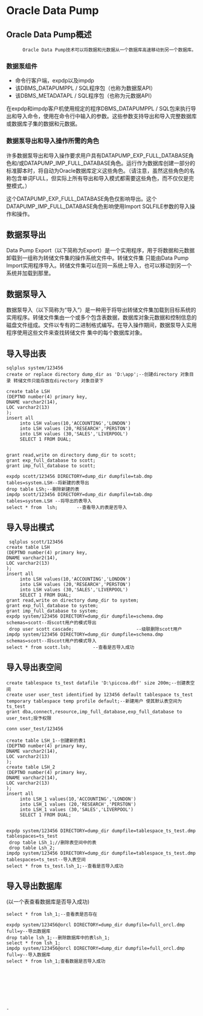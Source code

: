 #                   Oracle Data Pump
##     Oracle Data Pump概述

          Oracle Data Pump技术可以将数据和元数据从一个数据库高速移动到另一个数据库。
### 数据泵组件
* 命令行客户端，expdp以及impdp
* 该DBMS_DATAPUMPPL / SQL程序包（也称为数据泵API）
* 该DBMS_METADATAPL / SQL程序包（也称为元数据API）

在expdp和impdp客户机使用规定的程序DBMS_DATAPUMPPL / SQL包来执行导出和导入命令，使用在命令行中输入的参数。这些参数支持导出和导入完整数据库或数据库子集的数据和元数据。
### 数据泵导出和导入操作所需的角色

许多数据泵导出和导入操作要求用户具有DATAPUMP_EXP_FULL_DATABASE角色和/或DATAPUMP_IMP_FULL_DATABASE角色。运行作为数据库创建一部分的标准脚本时，将自动为Oracle数据库定义这些角色。（请注意，虽然这些角色的名称包含单词FULL，但实际上所有导出和导入模式都需要这些角色，而不仅仅是完整模式。）

这个DATAPUMP_EXP_FULL_DATABASE角色仅影响导出。这个DATAPUMP_IMP_FULL_DATABASE角色影响使用Import SQLFILE参数的导入操作和操作。


## 数据泵导出
Data Pump Export（以下简称为Export）是一个实用程序，用于将数据和元数据卸载到一组称为转储文件集的操作系统文件中。转储文件集
只能由Data Pump Import实用程序导入。转储文件集可以在同一系统上导入，也可以移动到另一个系统并加载到那里。
## 数据泵导入
数据泵导入（以下简称为“导入”）是一种用于将导出转储文件集加载到目标系统的实用程序。转储文件集由一个或多个包含表数据，数据库对象元数据和控制信息的磁盘文件组成。文件以专有的二进制格式编写。在导入操作期间，数据泵导入实用程序使用这些文件来查找转储文件
集中的每个数据库对象。
## 导入导出表
```
sqlplus system/123456 
create or replace directory dump_dir as 'D:\app';--创建directory 对象目录 转储文件只能存放在directory 对象目录下
 
create table LSH
(DEPTNO number(4) primary key,
DNAME varchar2(14),
LOC varchar2(13)
);
insert all  
     into LSH values(10,'ACCOUNTING','LONDON')
     into LSH values (20,'RESEARCH','PERSTON')
     into LSH values (30,'SALES','LIVERPOOL')
     SELECT 1 FROM DUAL;
  

grant read,write on directory dump_dir to scott;
grant exp_full_database to scott;
grant imp_full_database to scott;

expdp scott/123456 DIRECTORY=dump_dir dumpfile=tab.dmp tables=system.LSH--将新建的表导出
drop table LSh;--删除新建的表
impdp scott/123456 DIRECTORY=dump_dir dumpfile=tab.dmp tables=system.LSH --将导出的表导入
select * from  lsh;       --查看导入的表是否导入
```

## 导入导出模式
```
 sqlplus scott/123456 
create table LSH
(DEPTNO number(4) primary key,
DNAME varchar2(14),
LOC varchar2(13)
);
insert all  
     into LSH values(10,'ACCOUNTING','LONDON')
     into LSH values (20,'RESEARCH','PERSTON')
     into LSH values (30,'SALES','LIVERPOOL')
     SELECT 1 FROM DUAL;
grant read,write on directory dump_dir to system;
grant exp_full_database to system;
grant imp_full_database to system;
expdp system/123456 DIRECTORY=dump_dir dumpfile=schema.dmp schemas=scott--将scott用户的模式导出
 drop user scott cascade;                       --级联删除scott用户
impdp system/123456 DIRECTORY=dump_dir dumpfile=schema.dmp schemas=scott--将scott用户的模式导入
select * from scott.lsh;        --查看是否导入成功
 ```

## 导入导出表空间
```
create tablespace ts_test datafile 'D:\piccoa.dbf' size 200m;--创建表空间
create user user_test identified by 123456 default tablespace ts_test temporary tablespace temp profile default;--新建用户 使其默认表空间为ts_test
grant dba,connect,resource,imp_full_database,exp_full_database to user_test;授予权限

conn user_test/123456

create table LSH_1--创建新的表1
(DEPTNO number(4) primary key,
DNAME varchar2(14),
LOC varchar2(13)
);
create table LSH_2
(DEPTNO number(4) primary key,
DNAME varchar2(14),
LOC varchar2(13)
);
insert all  
     into LSH_1 values(10,'ACCOUNTING','LONDON')
     into LSH_1 values (20,'RESEARCH','PERSTON')
     into LSH_1 values (30,'SALES','LIVERPOOL')
     SELECT 1 FROM DUAL;


expdp system/123456 DIRECTORY=dump_dir dumpfile=tablespace_ts_test.dmp tablespaces=ts_test
 drop table LSh_1;//删除表空间中的表
 drop table Lsh_2;
impdp system/123456 DIRECTORY=dump_dir dumpfile=tablespace_ts_test.dmp tablespaces=ts_test--导入表空间
select * from ts_test.lsh_1;--查看是否导入成功
```
## 导入导出数据库
(以一个表查看数据库是否导入成功)

```
select * from lsh_1;--查看表是否存在

expdp system/123456@orcl DIRECTORY=dump_dir dumpfile=full_orcl.dmp full=y--导出数据库
drop table lsh_1;--删除数据库中的表lsh_1;
select * from lsh_1;
impdp system/123456@orcl DIRECTORY=dump_dir dumpfile=full_orcl.dmp full=y--导入数据库
select * from lsh_1;查看数据是否导入成功








-
